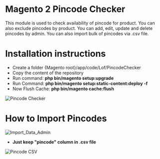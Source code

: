 # Magento 2 Pincode Checker
This module is used to check availability of pincode for product. You can also exclude pincodes by product. You can add, edit, update and delete pincodes by admin. You can also import bulk of pincodes via .csv file.

Installation instructions
=========================

* Create a folder {Magento root}/app/code/Lof/PincodeChecker 
* Copy the content of the repository 
* Run command:
<b>php bin/magento setup:upgrade</b>
* Run Command:
<b>php bin/magento setup:static-content:deploy -f</b>
* Now Flush Cache: <b>php bin/magento cache:flush</b>

<img src="https://i.ibb.co/LZ0QNkt/Breathe-Easy-Tank.png" alt="Pincode Checker" border="0">

# How to Import Pincodes

<img src="https://i.ibb.co/4W4RYfJ/Import-Import-Export-Data-Transfer-System-Magento-Admin.png" alt="Import_Data_Admin" border="0">

* <b>Just keep "pincode" column in .csv file</b>

<img src="https://i.ibb.co/yQ5gKQd/pincode-import-csv.png" alt="Pincode CSV" border="0">
